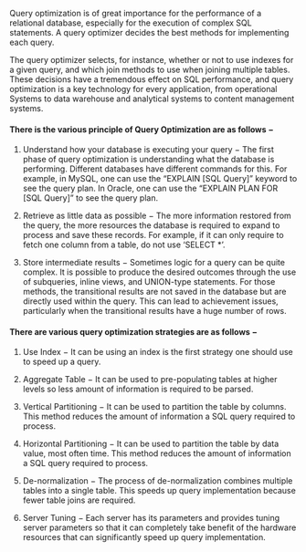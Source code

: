 Query optimization is of great importance for the performance of a relational database, especially for the execution of complex SQL statements. A query optimizer decides the best methods for implementing each query.

The query optimizer selects, for instance, whether or not to use indexes for a given query, and which join methods to use when joining multiple tables. These decisions have a tremendous effect on SQL performance, and query optimization is a key technology for every application, from operational Systems to data warehouse and analytical systems to content management systems.

#### There is the various principle of Query Optimization are as follows −

1. Understand how your database is executing your query − The first phase of query optimization is understanding what the database is performing. Different databases have different commands for this. For example, in MySQL, one can use the “EXPLAIN [SQL Query]” keyword to see the query plan. In Oracle, one can use the “EXPLAIN PLAN FOR [SQL Query]” to see the query plan.

2. Retrieve as little data as possible − The more information restored from the query, the more resources the database is required to expand to process and save these records. For example, if it can only require to fetch one column from a table, do not use ‘SELECT *’.

3. Store intermediate results − Sometimes logic for a query can be quite complex. It is possible to produce the desired outcomes through the use of subqueries, inline views, and UNION-type statements. For those methods, the transitional results are not saved in the database but are directly used within the query. This can lead to achievement issues, particularly when the transitional results have a huge number of rows.

#### There are various query optimization strategies are as follows −

1. Use Index − It can be using an index is the first strategy one should use to speed up a query.

2. Aggregate Table − It can be used to pre-populating tables at higher levels so less amount of information is required to be parsed.

3. Vertical Partitioning − It can be used to partition the table by columns. This method reduces the amount of information a SQL query required to process.

4. Horizontal Partitioning − It can be used to partition the table by data value, most often time. This method reduces the amount of information a SQL query required to process.

5. De-normalization − The process of de-normalization combines multiple tables into a single table. This speeds up query implementation because fewer table joins are required.

6. Server Tuning − Each server has its parameters and provides tuning server parameters so that it can completely take benefit of the hardware resources that can significantly speed up query implementation.
